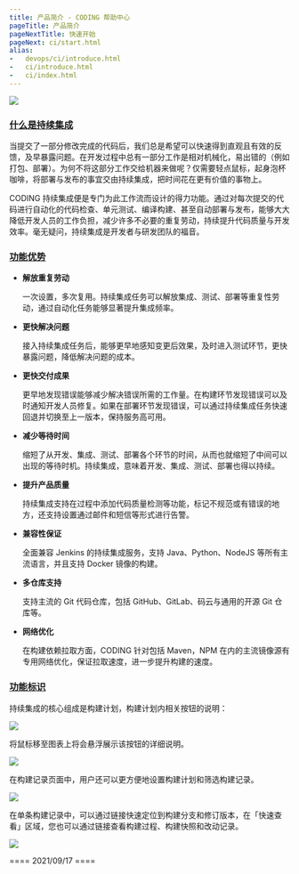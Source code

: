 ```yaml
---
title: 产品简介 - CODING 帮助中心
pageTitle: 产品简介
pageNextTitle: 快速开始
pageNext: ci/start.html
alias:
-   devops/ci/introduce.html
-   ci/introduce.html
-   ci/index.html
---
```


![](https://help-assets.codehub.cn/enterprise/20210913151706.png)

### [什么是持续集成](#what)

当提交了一部分修改完成的代码后，我们总是希望可以快速得到直观且有效的反馈，及早暴露问题。在开发过程中总有一部分工作是相对机械化，易出错的（例如打包、部署）。为何不将这部分工作交给机器来做呢？仅需要轻点鼠标，起身泡杯咖啡，将部署与发布的事宜交由持续集成，把时间花在更有价值的事物上。

CODING 持续集成便是专门为此工作流而设计的得力功能。通过对每次提交的代码进行自动化的代码检查、单元测试、编译构建、甚至自动部署与发布，能够大大降低开发人员的工作负担，减少许多不必要的重复劳动，持续提升代码质量与开发效率。毫无疑问，持续集成是开发者与研发团队的福音。

### [功能优势](#advantage)

-   **解放重复劳动**

    一次设置，多次复用。持续集成任务可以解放集成、测试、部署等重复性劳动，通过自动化任务能够显著提升集成频率。

-   **更快解决问题**

    接入持续集成任务后，能够更早地感知变更后效果，及时进入测试环节，更快暴露问题，降低解决问题的成本。

-   **更快交付成果**

    更早地发现错误能够减少解决错误所需的工作量。在构建环节发现错误可以及时通知开发人员修复。如果在部署环节发现错误，可以通过持续集成任务快速回退并切换至上一版本，保持服务高可用。

-   **减少等待时间**

    缩短了从开发、集成、测试、部署各个环节的时间，从而也就缩短了中间可以出现的等待时机。持续集成，意味着开发、集成、测试、部署也得以持续。

-   **提升产品质量**

    持续集成支持在过程中添加代码质量检测等功能，标记不规范或有错误的地方，还支持设置通过邮件和短信等形式进行告警。

-   **兼容性保证**

    全面兼容 Jenkins 的持续集成服务，支持 Java、Python、NodeJS 等所有主流语言，并且支持 Docker 镜像的构建。

-   **多仓库支持**

    支持主流的 Git 代码仓库，包括 GitHub、GitLab、码云与通用的开源 Git 仓库等。

-   **网络优化**

    在构建依赖拉取方面，CODING 针对包括 Maven，NPM 在内的主流镜像源有专用网络优化，保证拉取速度，进一步提升构建的速度。

### [功能标识](#remark)

持续集成的核心组成是构建计划，构建计划内相关按钮的说明：

![](https://help-assets.codehub.cn/enterprise/20200925103457.png)

将鼠标移至图表上将会悬浮展示该按钮的详细说明。

![](https://help-assets.codehub.cn/enterprise/20200924180955.png)

在构建记录页面中，用户还可以更方便地设置构建计划和筛选构建记录。

![](https://help-assets.codehub.cn/enterprise/20200925105956.png)

在单条构建记录中，可以通过链接快速定位到构建分支和修订版本，在「快速查看」区域，您也可以通过链接查看构建过程、构建快照和改动记录。

![](https://help-assets.codehub.cn/enterprise/20200925110131.png)

==== 2021/09/17 ====
